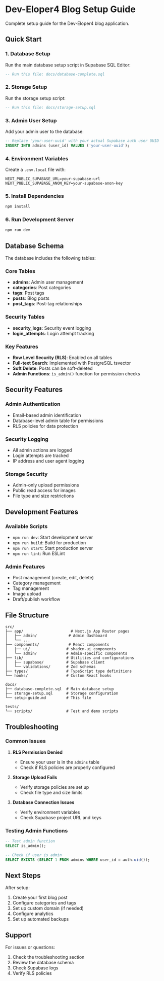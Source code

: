 # Dev-Eloper4 Blog Setup Guide

Complete setup guide for the Dev-Eloper4 blog application.

## Quick Start

### 1. Database Setup

Run the main database setup script in Supabase SQL Editor:

```sql
-- Run this file: docs/database-complete.sql
```

### 2. Storage Setup

Run the storage setup script:

```sql
-- Run this file: docs/storage-setup.sql
```

### 3. Admin User Setup

Add your admin user to the database:

```sql
-- Replace 'your-user-uuid' with your actual Supabase auth user UUID
INSERT INTO admins (user_id) VALUES ('your-user-uuid');
```

### 4. Environment Variables

Create a `.env.local` file with:

```env
NEXT_PUBLIC_SUPABASE_URL=your-supabase-url
NEXT_PUBLIC_SUPABASE_ANON_KEY=your-supabase-anon-key
```

### 5. Install Dependencies

```bash
npm install
```

### 6. Run Development Server

```bash
npm run dev
```

## Database Schema

The database includes the following tables:

### Core Tables
- **admins**: Admin user management
- **categories**: Post categories
- **tags**: Post tags
- **posts**: Blog posts
- **post_tags**: Post-tag relationships

### Security Tables
- **security_logs**: Security event logging
- **login_attempts**: Login attempt tracking

### Key Features
- **Row Level Security (RLS)**: Enabled on all tables
- **Full-text Search**: Implemented with PostgreSQL tsvector
- **Soft Delete**: Posts can be soft-deleted
- **Admin Functions**: `is_admin()` function for permission checks

## Security Features

### Admin Authentication
- Email-based admin identification
- Database-level admin table for permissions
- RLS policies for data protection

### Security Logging
- All admin actions are logged
- Login attempts are tracked
- IP address and user agent logging

### Storage Security
- Admin-only upload permissions
- Public read access for images
- File type and size restrictions

## Development Features

### Available Scripts
- `npm run dev`: Start development server
- `npm run build`: Build for production
- `npm run start`: Start production server
- `npm run lint`: Run ESLint

### Admin Features
- Post management (create, edit, delete)
- Category management
- Tag management
- Image upload
- Draft/publish workflow

## File Structure

```
src/
├── app/                     # Next.js App Router pages
│   ├── admin/              # Admin dashboard
│   └── ...
├── components/             # React components
│   ├── ui/                # shadcn-ui components
│   └── admin/             # Admin-specific components
├── lib/                   # Utilities and configurations
│   ├── supabase/          # Supabase client
│   └── validations/       # Zod schemas
├── types/                 # TypeScript type definitions
└── hooks/                 # Custom React hooks

docs/
├── database-complete.sql  # Main database setup
├── storage-setup.sql      # Storage configuration
└── setup-guide.md         # This file

tests/
└── scripts/               # Test and demo scripts
```

## Troubleshooting

### Common Issues

1. **RLS Permission Denied**
   - Ensure your user is in the `admins` table
   - Check if RLS policies are properly configured

2. **Storage Upload Fails**
   - Verify storage policies are set up
   - Check file type and size limits

3. **Database Connection Issues**
   - Verify environment variables
   - Check Supabase project URL and keys

### Testing Admin Functions

```sql
-- Test admin function
SELECT is_admin();

-- Check if user is admin
SELECT EXISTS (SELECT 1 FROM admins WHERE user_id = auth.uid());
```

## Next Steps

After setup:
1. Create your first blog post
2. Configure categories and tags
3. Set up custom domain (if needed)
4. Configure analytics
5. Set up automated backups

## Support

For issues or questions:
1. Check the troubleshooting section
2. Review the database schema
3. Check Supabase logs
4. Verify RLS policies